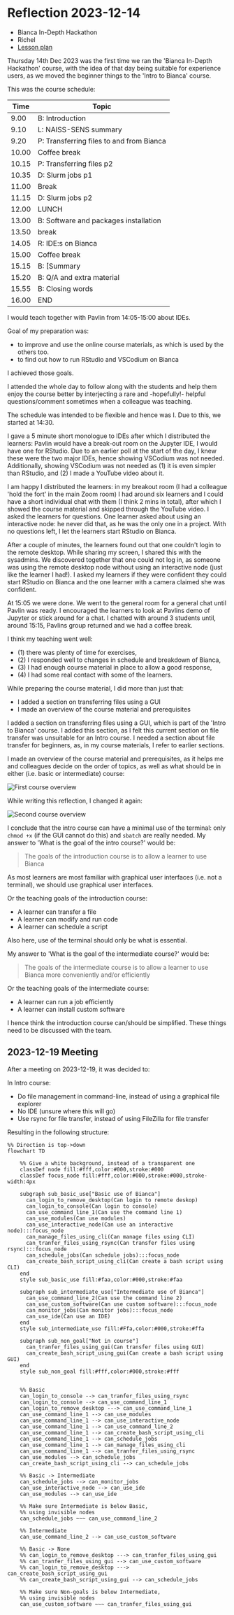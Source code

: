 # Reflection 2023-12-14

* Bianca In-Depth Hackathon
* Richel
* [Lesson plan](../../lesson_plans/20231214/20231214_richel.md)

Thursday 14th Dec 2023 was the first time we ran the 'Bianca In-Depth Hackathon'
course, with the idea of that day being suitable for experience users,
as we moved the beginner things to the 'Intro to Bianca' course.

This was the course schedule:

Time |Topic
-----|--------------------------
9.00| B: Introduction
9.10| L: NAISS-SENS summary
9.20| P: Transferring files to and from Bianca
10.00| Coffee break
10.15| P: Transferring files p2
10.35| D: Slurm jobs p1
11.00| Break
11.15| D: Slurm jobs p2
12.00| LUNCH
13.00| B: Software and packages installation
13.50| break
14.05| R: IDE:s on Bianca
15.00| Coffee break
15.15| B: [Summary
15.20| B: Q/A and extra material
15.55| B: Closing words
16.00| END

I would teach together with Pavlin from 14:05-15:00
about IDEs.

Goal of my preparation was:

* to improve and use the online course materials, as which is used by the others too.
* to find out how to run RStudio and VSCodium on Bianca

I achieved those goals.

I attended the whole day to follow along with the students
and help them enjoy the course better by interjecting
a rare and -hopefully!- helpful questions/comment sometimes
when a colleague was teaching.

The schedule was intended to be flexible and hence was I.
Due to this, we started at 14:30.

I gave a 5 minute short monologue to IDEs after which I distributed the learners:
Pavlin would have a break-out room on the Jupyter IDE, I would
have one for RStudio. Due to an earlier poll at the start of the day,
I knew these were the two major IDEs, hence showing VSCodium was
not needed. Additionally, showing VSCodium was not needed as (1) it
is even simpler than RStudio, and (2) I made a YouTube video about it.

I am happy I distributed the learners: in my breakout room (I had a colleague
'hold the fort' in the main Zoom room) I had around six learners and I
could have a short individual chat with them (I think 2 mins in total),
after which I showed the course material and skipped through the YouTube
video. I asked the learners for questions. One learner asked about
using an interactive node: he never did that, as he was the only one in a
project. With no questions left, I let the learners start RStudio on Bianca.

After a couple of minutes, the learners found out that one couldn't
login to the remote desktop. While sharing my screen, I shared this
with the sysadmins. We discovered together that one could not log
in, as someone was using the remote desktop node without using an interactive
node (just like the learner I had!). I asked my learners if they were confident
they could start RStudio on Bianca and the one learner with a camera claimed
she was confident.

At 15:05 we were done. We went to the general room for a general chat until
Pavlin was ready. I encouraged the learners to look at Pavlins demo
of Jupyter or stick around for a chat. I chatted with around 3 students
until, around 15:15, Pavlins group returned and we had a coffee break.

I think my teaching went well:

* (1) there was plenty of time for exercises,
* (2) I responded well to changes in schedule and breakdown of Bianca,
* (3) I had enough course material in place to allow a good response,
* (4) I had some real contact with some of the learners.

While preparing the course material, I did more than just that:

* I added a section on transferring files using a GUI
* I made an overview of the course material and prerequisites

I added a section on transferring files using a GUI,
which is part of the 'Intro to Bianca' course.
I added this section, as I felt this current
section on file transfer was unsuitable for an Intro course.
I needed a section about file transfer for beginners,
as, in my course materials, I refer to earlier sections.

I made an overview of the course material and prerequisites,
as it helps me and colleagues decide on the order of topics,
as well as what should be in either (i.e. basic or intermediate)
course:

![First course overview](20231214_course_overview.png)

While writing this reflection, I changed it again:

![Second course overview](20231215_course_overview.png)

I conclude that the intro course can have a minimal use of the terminal:
only `chmod +x` (if the GUI cannot do this) and `sbatch` are really needed.
My answer to 'What is the goal of the intro course?' would be:

> The goals of the introduction course is to allow a learner to use Bianca

As most learners are most familiar with graphical user interfaces (i.e.
not a terminal), we should use graphical user interfaces.

Or the teaching goals of the introduction course:

* A learner can transfer a file
* A learner can modify and run code
* A learner can schedule a script

Also here, use of the terminal should only be what is essential.

My answer to 'What is the goal of the intermediate course?' would be:

> The goals of the intermediate course is to allow a learner
> to use Bianca more conveniently and/or efficiently

Or the teaching goals of the intermediate course:

* A learner can run a job efficiently
* A learner can install custom software

I hence think the introduction course can/should be simplified.
These things need to be discussed with the team.

## 2023-12-19 Meeting

After a meeting on 2023-12-19, it was decided to:

In Intro course:

* Do file management in command-line, instead of using a graphical file explorer
* No IDE (unsure where this will go)
* Use rsync for file transfer, instead of using FileZilla for file transfer

Resulting in the following structure:

```mermaid
%% Direction is top->down
flowchart TD

    %% Give a white background, instead of a transparent one
    classDef node fill:#fff,color:#000,stroke:#000
    classDef focus_node fill:#fff,color:#000,stroke:#000,stroke-width:4px
    
    subgraph sub_basic_use["Basic use of Bianca"]
      can_login_to_remove_desktop(Can login to remote deskop)
      can_login_to_console(Can login to console)
      can_use_command_line_1(Can use the command line 1)
      can_use_modules(Can use modules)
      can_use_interactive_node(Can use an interactive node):::focus_node
      can_manage_files_using_cli(Can manage files using CLI)
      can_tranfer_files_using_rsync(Can transfer files using rsync):::focus_node
      can_schedule_jobs(Can schedule jobs):::focus_node
      can_create_bash_script_using_cli(Can create a bash script using CLI)
    end
    style sub_basic_use fill:#faa,color:#000,stroke:#faa

    subgraph sub_intermediate_use["Intermediate use of Bianca"]
      can_use_command_line_2(Can use the command line 2)
      can_use_custom_software(Can use custom software):::focus_node
      can_monitor_jobs(Can monitor jobs):::focus_node
      can_use_ide(Can use an IDE)
    end
    style sub_intermediate_use fill:#Ffa,color:#000,stroke:#ffa

    subgraph sub_non_goal["Not in course"]
      can_tranfer_files_using_gui(Can transfer files using GUI)
      can_create_bash_script_using_gui(Can create a bash script using GUI)
    end
    style sub_non_goal fill:#fff,color:#000,stroke:#fff


    %% Basic
    can_login_to_console --> can_tranfer_files_using_rsync
    can_login_to_console --> can_use_command_line_1
    can_login_to_remove_desktop ---> can_use_command_line_1
    can_use_command_line_1 --> can_use_modules
    can_use_command_line_1 --> can_use_interactive_node
    can_use_command_line_1 --> can_use_command_line_2
    can_use_command_line_1 --> can_create_bash_script_using_cli
    can_use_command_line_1 --> can_schedule_jobs
    can_use_command_line_1 --> can_manage_files_using_cli
    can_use_command_line_1 --> can_tranfer_files_using_rsync
    can_use_modules --> can_schedule_jobs
    can_create_bash_script_using_cli --> can_schedule_jobs

    %% Basic -> Intermediate
    can_schedule_jobs --> can_monitor_jobs
    can_use_interactive_node --> can_use_ide
    can_use_modules --> can_use_ide

    %% Make sure Intermediate is below Basic,
    %% using invisible nodes
    can_schedule_jobs ~~~ can_use_command_line_2

    %% Intermediate
    can_use_command_line_2 --> can_use_custom_software

    %% Basic -> None
    %% can_login_to_remove_desktop ---> can_tranfer_files_using_gui
    %% can_tranfer_files_using_gui --> can_use_custom_software
    %% can_login_to_remove_desktop ---> can_create_bash_script_using_gui
    %% can_create_bash_script_using_gui --> can_schedule_jobs

    %% Make sure Non-goals is below Intermediate,
    %% using invisible nodes
    can_use_custom_software ~~~ can_tranfer_files_using_gui
    
```
